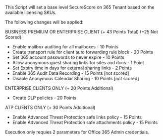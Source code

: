 This Script will set a base level SecureScore on 365 Tenant based on the available licensing SKUs.

The following changes will be applied:

BUSINESS PREMIUM OR ENTERPRISE CLIENT (+ 43 Points Total) (+25 Not Scored)
- Enable mailbox auditing for all mailboxes - 10 Points
- Create transport rule for client auto forwarding rule block - 20 Points
- Set 365 account passwords to never expire - 10 Points
- Allow anonymous guest sharing links for sites and docs - 1 Point
- Set Expiry time in days for external sharing links  -  2 Points
- Enable 365 Audit Data Recording - 15 Points [not scored]
- Disable Anonymous Calendar Sharing  - 10 Points [not scored]

ENTERPRISE CLIENTS ONLY (+ 20 Points Additional)
- Create DLP policies - 20 Points

ATP CLIENTS ONLY (+ 30 Points Additional)
- Enable Advanced Threat Protection safe links policy - 15 Points
- Enable Advanced Threat Protection safe attachments policy - 15 Points


Execution only requies 2 parameters for Office 365 Admin credentials.
